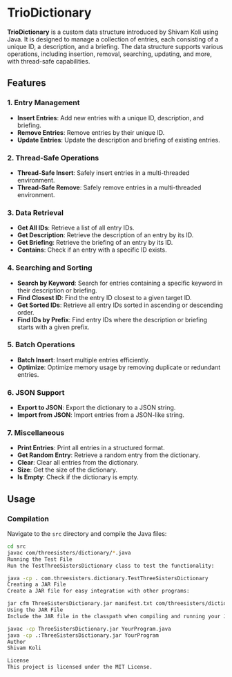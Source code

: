 # TrioDictionary

**TrioDictionary** is a custom data structure introduced by Shivam Koli using Java. It is designed to manage a collection of entries, each consisting of a unique ID, a description, and a briefing. The data structure supports various operations, including insertion, removal, searching, updating, and more, with thread-safe capabilities.

## Features

### 1. Entry Management
- **Insert Entries**: Add new entries with a unique ID, description, and briefing.
- **Remove Entries**: Remove entries by their unique ID.
- **Update Entries**: Update the description and briefing of existing entries.

### 2. Thread-Safe Operations
- **Thread-Safe Insert**: Safely insert entries in a multi-threaded environment.
- **Thread-Safe Remove**: Safely remove entries in a multi-threaded environment.

### 3. Data Retrieval
- **Get All IDs**: Retrieve a list of all entry IDs.
- **Get Description**: Retrieve the description of an entry by its ID.
- **Get Briefing**: Retrieve the briefing of an entry by its ID.
- **Contains**: Check if an entry with a specific ID exists.

### 4. Searching and Sorting
- **Search by Keyword**: Search for entries containing a specific keyword in their description or briefing.
- **Find Closest ID**: Find the entry ID closest to a given target ID.
- **Get Sorted IDs**: Retrieve all entry IDs sorted in ascending or descending order.
- **Find IDs by Prefix**: Find entry IDs where the description or briefing starts with a given prefix.

### 5. Batch Operations
- **Batch Insert**: Insert multiple entries efficiently.
- **Optimize**: Optimize memory usage by removing duplicate or redundant entries.

### 6. JSON Support
- **Export to JSON**: Export the dictionary to a JSON string.
- **Import from JSON**: Import entries from a JSON-like string.

### 7. Miscellaneous
- **Print Entries**: Print all entries in a structured format.
- **Get Random Entry**: Retrieve a random entry from the dictionary.
- **Clear**: Clear all entries from the dictionary.
- **Size**: Get the size of the dictionary.
- **Is Empty**: Check if the dictionary is empty.

## Usage

### Compilation
Navigate to the `src` directory and compile the Java files:
```sh
cd src
javac com/threesisters/dictionary/*.java
Running the Test File
Run the TestThreeSistersDictionary class to test the functionality:

java -cp . com.threesisters.dictionary.TestThreeSistersDictionary
Creating a JAR File
Create a JAR file for easy integration with other programs:

jar cfm ThreeSistersDictionary.jar manifest.txt com/threesisters/dictionary/*.class
Using the JAR File
Include the JAR file in the classpath when compiling and running your Java programs:

javac -cp ThreeSistersDictionary.jar YourProgram.java
java -cp .:ThreeSistersDictionary.jar YourProgram
Author
Shivam Koli

License
This project is licensed under the MIT License.